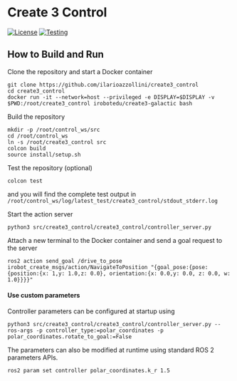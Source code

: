 # Create 3 Control

[![License](https://img.shields.io/github/license/ilarioazzollini/create3_control)](https://github.com/ilarioazzollini/create3_control/blob/main/LICENSE) [![Testing](https://github.com/ilarioazzollini/create3_control/actions/workflows/ci.yml/badge.svg)](https://github.com/ilarioazzollini/create3_control/actions/workflows/ci.yml)

## How to Build and Run

Clone the repository and start a Docker container

```
git clone https://github.com/ilarioazzollini/create3_control
cd create3_control
docker run -it --network=host --privileged -e DISPLAY=$DISPLAY -v $PWD:/root/create3_control irobotedu/create3-galactic bash
```

Build the repository

```
mkdir -p /root/control_ws/src
cd /root/control_ws
ln -s /root/create3_control src
colcon build
source install/setup.sh
```

Test the repository (optional)

```
colcon test
```

and you will find the complete test output in `/root/control_ws/log/latest_test/create3_control/stdout_stderr.log`

Start the action server

```
python3 src/create3_control/create3_control/controller_server.py
```

Attach a new terminal to the Docker container and send a goal request to the server

```
ros2 action send_goal /drive_to_pose irobot_create_msgs/action/NavigateToPosition "{goal_pose:{pose:{position:{x: 1,y: 1.0,z: 0.0}, orientation:{x: 0.0,y: 0.0, z: 0.0, w: 1.0}}}}"
```

#### Use custom parameters

Controller parameters can be configured at startup using

```
python3 src/create3_control/create3_control/controller_server.py --ros-args -p controller_type:=polar_coordinates -p polar_coordinates.rotate_to_goal:=False
```

The parameters can also be modified at runtime using standard ROS 2 parameters APIs.

```
ros2 param set controller polar_coordinates.k_r 1.5
```

